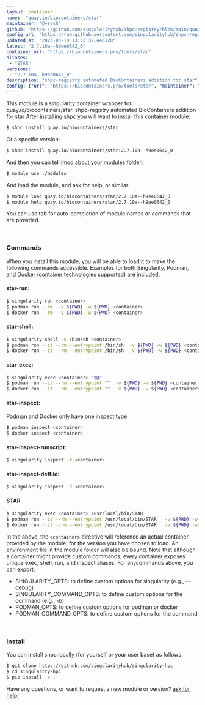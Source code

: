 ```yaml
---
layout: container
name:  "quay.io/biocontainers/star"
maintainer: "@vsoch"
github: "https://github.com/singularityhub/shpc-registry/blob/main/quay.io/biocontainers/star/container.yaml"
config_url: "https://raw.githubusercontent.com/singularityhub/shpc-registry/main/quay.io/biocontainers/star/container.yaml"
updated_at: "2023-03-19 13:53:32.446128"
latest: "2.7.10a--h9ee0642_0"
container_url: "https://biocontainers.pro/tools/star"
aliases:
 - "STAR"
versions:
 - "2.7.10a--h9ee0642_0"
description: "shpc-registry automated BioContainers addition for star"
config: {"url": "https://biocontainers.pro/tools/star", "maintainer": "@vsoch", "description": "shpc-registry automated BioContainers addition for star", "latest": {"2.7.10a--h9ee0642_0": "sha256:8e4a22498462f54b924cec7dd28dc53b3f277b736497e7105036f63361aad1f4"}, "tags": {"2.7.10a--h9ee0642_0": "sha256:8e4a22498462f54b924cec7dd28dc53b3f277b736497e7105036f63361aad1f4"}, "docker": "quay.io/biocontainers/star", "aliases": {"STAR": "/usr/local/bin/STAR"}}
---
```


This module is a singularity container wrapper for quay.io/biocontainers/star.
shpc-registry automated BioContainers addition for star
After [installing shpc](#install) you will want to install this container module:


```bash
$ shpc install quay.io/biocontainers/star
```

Or a specific version:

```bash
$ shpc install quay.io/biocontainers/star:2.7.10a--h9ee0642_0
```

And then you can tell lmod about your modules folder:

```bash
$ module use ./modules
```

And load the module, and ask for help, or similar.

```bash
$ module load quay.io/biocontainers/star/2.7.10a--h9ee0642_0
$ module help quay.io/biocontainers/star/2.7.10a--h9ee0642_0
```

You can use tab for auto-completion of module names or commands that are provided.

<br>

### Commands

When you install this module, you will be able to load it to make the following commands accessible.
Examples for both Singularity, Podman, and Docker (container technologies supported) are included.

#### star-run:

```bash
$ singularity run <container>
$ podman run --rm  -v ${PWD} -w ${PWD} <container>
$ docker run --rm  -v ${PWD} -w ${PWD} <container>
```

#### star-shell:

```bash
$ singularity shell -s /bin/sh <container>
$ podman run --it --rm --entrypoint /bin/sh  -v ${PWD} -w ${PWD} <container>
$ docker run --it --rm --entrypoint /bin/sh  -v ${PWD} -w ${PWD} <container>
```

#### star-exec:

```bash
$ singularity exec <container> "$@"
$ podman run --it --rm --entrypoint ""  -v ${PWD} -w ${PWD} <container> "$@"
$ docker run --it --rm --entrypoint ""  -v ${PWD} -w ${PWD} <container> "$@"
```

#### star-inspect:

Podman and Docker only have one inspect type.

```bash
$ podman inspect <container>
$ docker inspect <container>
```

#### star-inspect-runscript:

```bash
$ singularity inspect -r <container>
```

#### star-inspect-deffile:

```bash
$ singularity inspect -d <container>
```


#### STAR

```bash
$ singularity exec <container> /usr/local/bin/STAR
$ podman run --it --rm --entrypoint /usr/local/bin/STAR   -v ${PWD} -w ${PWD} <container> -c " $@"
$ docker run --it --rm --entrypoint /usr/local/bin/STAR   -v ${PWD} -w ${PWD} <container> -c " $@"
```



In the above, the `<container>` directive will reference an actual container provided
by the module, for the version you have chosen to load. An environment file in the
module folder will also be bound. Note that although a container
might provide custom commands, every container exposes unique exec, shell, run, and
inspect aliases. For anycommands above, you can export:

 - SINGULARITY_OPTS: to define custom options for singularity (e.g., --debug)
 - SINGULARITY_COMMAND_OPTS: to define custom options for the command (e.g., -b)
 - PODMAN_OPTS: to define custom options for podman or docker
 - PODMAN_COMMAND_OPTS: to define custom options for the command

<br>

### Install

You can install shpc locally (for yourself or your user base) as follows:

```bash
$ git clone https://github.com/singularityhub/singularity-hpc
$ cd singularity-hpc
$ pip install -e .
```

Have any questions, or want to request a new module or version? [ask for help!](https://github.com/singularityhub/singularity-hpc/issues)